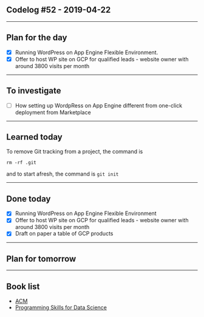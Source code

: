 ## Codelog #52 - 2019-04-22

-----

## Plan for the day
- [x] Running WordPress on App Engine Flexible Environment.
- [X] Offer to host WP site on GCP for qualified leads - website owner with around 3800 visits per month 

-----

## To investigate
- [ ] How setting up WordpRess on App Engine different from one-click deployment from Marketplace
-----

## Learned today
To remove Git tracking from a project, the command is
~~~
rm -rf .git
~~~

and to start afresh, the command is `git init`

-----

## Done today
- [x] Running WordPress on App Engine Flexible Environment
- [X] Offer to host WP site on GCP for qualified leads - website owner with around 3800 visits per month 
- [X] Draft on paper a table of GCP products

-----

## Plan for tomorrow

-----

## Book list
- [ACM](https://twitter.com/acmeducation/status/1110207189183008768)
- [Programming Skills for Data Science](https://www.oreilly.com/library/view/programming-skills-for/9780135159071/)
